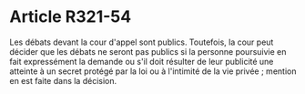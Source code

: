 # Article R321-54

Les débats devant la cour d'appel sont publics. Toutefois, la cour peut décider que les débats ne seront pas publics si la personne poursuivie en fait expressément la demande ou s'il doit résulter de leur publicité une atteinte à un secret protégé par la loi ou à l'intimité de la vie privée ; mention en est faite dans la décision.
